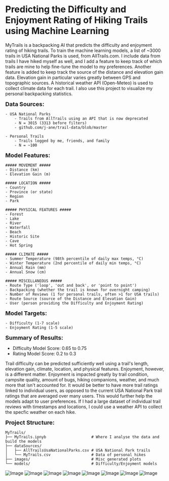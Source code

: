 # **Predicting the Difficulty and Enjoyment Rating of Hiking Trails using Machine Learning**

MyTrails is a backpacking AI that predicts the difficulty and enjoyment rating of hiking trails. To train the machine learning models, a list of ~3000 trails in USA National Parks is used, from AllTrails.com. I include data from trails I have hiked myself as well, and I add a feature to keep track of which trails are mine to help fine-tune the model to my preferences. Another feature is added to keep track the source of the distance and elevation gain data. Elevation gain in particular varies greatly between GPS and topographic sources. A historical weather API (Open-Meteo) is used to collect climate data for each trail. I also use this project to visualize my personal backpacking statistics.

<font size="4">**Data Sources:**</font>
```
- USA National Parks
    - Trails from AllTrails using an API that is now deprecated 
    - N = 3015 (3313 before filters)
    - github.com/j-ane/trail-data/blob/master
    
- Personal Trails
    - Trails logged by me, friends, and family
    - N = ~100
```

<font size="4">**Model Features:**</font>
```
##### MOVEMENT #####
- Distance (km)
- Elevation Gain (m)

##### LOCATION #####
- Country
- Province (or state)
- Region
- Park

##### PHYSICAL FEATURES #####
- Forest
- Lake
- River
- Waterfall
- Beach
- Historic Site
- Cave
- Hot Spring

##### CLIMATE #####
- Summer Temperature (98th percentile of daily max temps, °C)
- Winter Temperature (2nd percentile of daily min temps, °C)
- Annual Rain (mm)
- Annual Snow (cm)

##### MISCELLANEOUS #####
- Route Type ('loop', 'out and back', or 'point to point')
- Backpacking (whether the trail is known for overnight camping)
- Number of Reviews (1 for personal trails, often >1 for USA trails)
- Route Source (source of the Distance and Elevation Gain)
- User (person providing the Difficulty and Enjoyment Rating)
```

<font size="4">**Model Targets:**</font>
```
- Difficulty (1-7 scale)
- Enjoyment Rating (1-5 scale)
```

<font size="4">**Summary of Results:**</font>
- Difficulty Model Score: 0.65 to 0.75
- Rating Model Score: 0.2 to 0.3

Trail difficulty can be predicted sufficiently well using a trail's length, elevation gain, climate, location, and physical features. Enjoyment, however, is a different matter. Enjoyment is impacted greatly by trail condition, campsite quality, amount of bugs, hiking companions, weather, and much more that isn't accounted for. It would be better to have more trail ratings linked to individual users, as opposed to the current USA National Park trail ratings that are averaged over many users. This would further help the models adapt to user preferences. If I had a large dataset of individual trail reviews with timestamps and locations, I could use a weather API to collect the specfic weather on each hike.

<font size="4">**Project Structure:**</font>
```
MyTrails/
├── MyTrails.ipnyb                    # Where I analyse the data and build the models
├── dataSources/
│   ├── AllTrailsUsaNationalParks.csv # USA National Park trails
│   └── MyTrails.csv                  # Data of personal hikes
├── images/                           # Misc generated plots
└── models/                           # Difficulty/Enjoyment models
```

![Image](https://github.com/jgbreault/TrailGenie/blob/main/images/FullDataset-DistancevsElevationGain.png)
![Image](https://github.com/jgbreault/TrailGenie/blob/main/images/FullDataset-80%DensityContoursbyDifficulty.png)
![Image](https://github.com/jgbreault/TrailGenie/blob/main/images/MyBackpackingTrails-DistancevsElevationGain(perDay).png)
![Image](https://github.com/jgbreault/TrailGenie/blob/main/images/MyBackpackingTrails-GroupedbyPark.png)
![Image](https://github.com/jgbreault/TrailGenie/blob/main/images/MyBackpackingTrails-WeatherSummary.png)
![Image](https://github.com/jgbreault/TrailGenie/blob/main/images/MyBackpackingTrails-GroupedbyDayofYear.png)
![Image](https://github.com/jgbreault/TrailGenie/blob/main/images/MyBackpackingTrails-CumulativeDistance.png)
![Image](https://github.com/jgbreault/TrailGenie/blob/main/images/WatchlistTrails-PredictionResults.png)